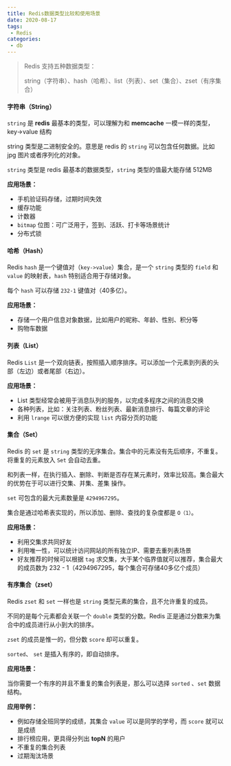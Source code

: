 ```yaml
---
title: Redis数据类型比较和使用场景
date: 2020-08-17
tags:
 - Redis
categories:
 - db
---
```


> Redis 支持五种数据类型：
>
> string（字符串）、hash（哈希）、list（列表）、set（集合）、zset（有序集合）

#### 字符串（String）

`string` 是 **redis** 最基本的类型，可以理解为和 **memcache** 一模一样的类型，key->value 结构

string 类型是二进制安全的。意思是 redis 的 `string` 可以包含任何数据。比如 jpg 图片或者序列化的对象。

`string` 类型是 redis 最基本的数据类型，`string` 类型的值最大能存储 512MB

**应用场景：**

- 手机验证码存储，过期时间失效
- 缓存功能
- 计数器
- `bitmap` 位图：可广泛用于，签到、活跃、打卡等场景统计
- 分布式锁



#### 哈希（Hash）

Redis `hash` 是一个键值对（`key->value`）集合，是一个 `string` 类型的 `field` 和 `value` 的映射表，`hash` 特别适合用于存储对象。

每个 `hash` 可以存储 `232-1` 键值对（40多亿）。

**应用场景：**

- 存储一个用户信息对象数据，比如用户的昵称、年龄、性别、积分等
- 购物车数据



#### 列表（List）

Redis  `List` 是一个双向链表，按照插入顺序排序。可以添加一个元素到列表的头部（左边）或者尾部（右边）。

**应用场景：**

- List 类型经常会被用于消息队列的服务，以完成多程序之间的消息交换
- 各种列表，比如：关注列表、粉丝列表、最新消息排行、每篇文章的评论
- 利用 `lrange` 可以很方便的实现 `list` 内容分页的功能



#### 集合（Set）

Redis 的 `set` 是 `string` 类型的无序集合。集合中的元素没有先后顺序，不重复。将重复的元素放入 `Set` 会自动去重。

和列表一样，在执行插入、删除、判断是否存在某元素时，效率比较高。集合最大的优势在于可以进行交集、并集、差集 操作。

`set` 可包含的最大元素数量是 `4294967295`。

集合是通过哈希表实现的，所以添加、删除、查找的复杂度都是 `O（1）`。

**应用场景：**

- 利用交集求共同好友
- 利用唯一性，可以统计访问网站的所有独立IP、需要去重列表场景
- 好友推荐的时候可以根据 `tag` 求交集，大于某个临界值就可以推荐，集合最大的成员数为 232 - 1（4294967295，每个集合可存储40多亿个成员）



#### 有序集合（zset）

Redis `zset` 和 `set` 一样也是 `string` 类型元素的集合，且不允许重复的成员。

不同的是每个元素都会关联一个 `double` 类型的分数。Redis 正是通过分数来为集合中的成员进行从小到大的排序。

`zset`  的成员是惟一的，但分数 `score` 却可以重复。

`sorted`、 `set` 是插入有序的，即自动排序。

**应用场景：**

当你需要一个有序的并且不重复的集合列表是，那么可以选择 `sorted` 、`set` 数据结构。

**应用举例：**

- 例如存储全班同学的成绩，其集合 `value` 可以是同学的学号，而 `score` 就可以是成绩
- 排行榜应用，更具得分列出 **topN** 的用户
- 不重复的集合列表
- 过期淘汰场景